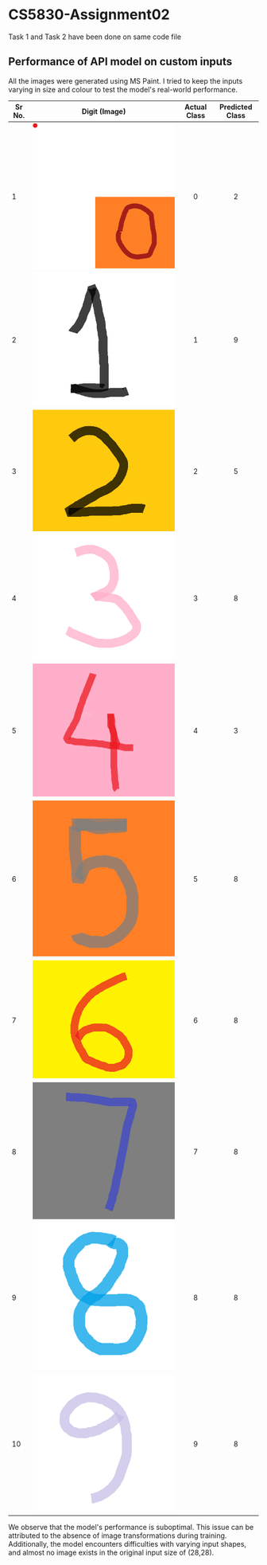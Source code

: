 # CS5830-Assignment02
Task 1 and Task 2 have been done on same code file


## Performance of API model on custom inputs
All the images were generated using MS Paint. I tried to keep the inputs varying in size and colour to test the model's real-world performance.

| Sr No.    |  Digit (Image) | Actual Class | Predicted Class |
|---------|--------------|:--------------------:|:----------------------:|
| 1       | <img src="digits/digit_0.png"  />   | 0  | 2    |
| 2       | <img src="digits/digit_1.png"  />   | 1  | 9    |
| 3       | <img src="digits/digit_2.png"  />   | 2  | 5    |
| 4       | <img src="digits/digit_3.png"  />   | 3  | 8    |
| 5       | <img src="digits/digit_4.png"  />   | 4  | 3    |
| 6       | <img src="digits/digit_5.png"  />   | 5  | 8    |
| 7       | <img src="digits/digit_6.png"  />   | 6  | 8    |
| 8       | <img src="digits/digit_7.png"  />   | 7  | 8    |
| 9       | <img src="digits/digit_8.png" />    | 8  | 8    |
| 10       | <img src="digits/digit_9.png"  />  | 9  | 8    |

We observe that the model's performance is suboptimal. This issue can be attributed to the absence of image transformations during training. Additionally, the model encounters difficulties with varying input shapes, and almost no image exists in the original input size of (28,28).
